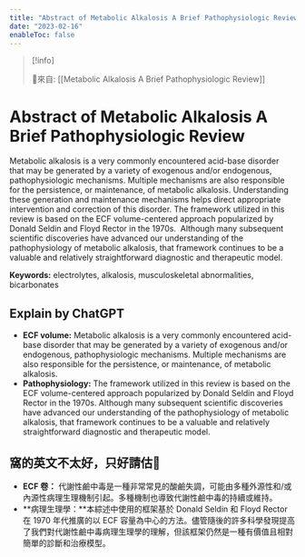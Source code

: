 ```yaml
---
title: "Abstract of Metabolic Alkalosis A Brief Pathophysiologic Review"
date: "2023-02-16"
enableToc: false
---
```


> [!info] 
> 
> 🌱來自: [[Metabolic Alkalosis A Brief Pathophysiologic Review]]

# Abstract of Metabolic Alkalosis A Brief Pathophysiologic Review

Metabolic alkalosis is a very commonly encountered acid-base disorder that may be generated by a variety of exogenous and/or endogenous, pathophysiologic mechanisms. Multiple mechanisms are also responsible for the persistence, or maintenance, of metabolic alkalosis. Understanding these generation and maintenance mechanisms helps direct appropriate intervention and correction of this disorder. The framework utilized in this review is based on the ECF volume-centered approach popularized by Donald Seldin and Floyd Rector in the 1970s.  Although many subsequent scientific discoveries have advanced our understanding of the pathophysiology of metabolic alkalosis, that framework continues to be a valuable and relatively straightforward diagnostic and therapeutic model.

**Keywords:** electrolytes, alkalosis, musculoskeletal abnormalities, bicarbonates



## Explain by ChatGPT



- **ECF volume:** Metabolic alkalosis is a very commonly encountered acid-base disorder that may be generated by a variety of exogenous and/or endogenous, pathophysiologic mechanisms. Multiple mechanisms are also responsible for the persistence, or maintenance, of metabolic alkalosis.
- **Pathophysiology:** The framework utilized in this review is based on the ECF volume-centered approach popularized by Donald Seldin and Floyd Rector in the 1970s. Although many subsequent scientific discoveries have advanced our understanding of the pathophysiology of metabolic alkalosis, that framework continues to be a valuable and relatively straightforward diagnostic and therapeutic model.

## 窩的英文不太好，只好請估🐶

- **ECF 卷：** 代謝性鹼中毒是一種非常常見的酸鹼失調，可能由多種外源性和/或內源性病理生理機制引起。多種機制也導致代謝性鹼中毒的持續或維持。
- **病理生理學：**本綜述中使用的框架基於 Donald Seldin 和 Floyd Rector 在 1970 年代推廣的以 ECF 容量為中心的方法。儘管隨後的許多科學發現提高了我們對代謝性鹼中毒病理生理學的理解，但該框架仍然是一種有價值且相對簡單的診斷和治療模型。